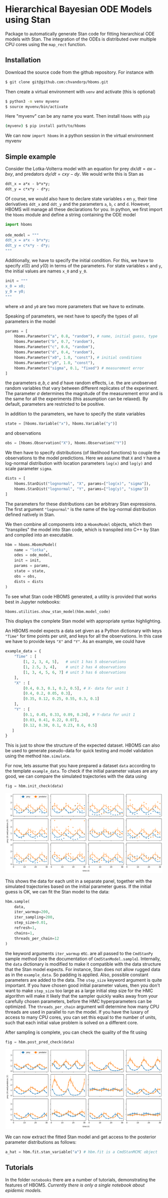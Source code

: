 # Hierarchical Bayesian ODE Models using Stan

Package to automatically generate Stan code for fitting hierarchical ODE models with Stan.
The integration of the ODEs is distributed over multiple CPU cores using the `map_rect` function.

## Installation

Download the source code from the github repository. For instance with
```bash
$ git clone git@github.com:chvandorp/hboms.git
```
Then create a virtual environment with `venv` and activate (this is optional)
```bash
$ python3 -m venv myvenv
$ source myvenv/bin/activate
```
Here "myvenv" can be any name you want. Then install `hboms` with `pip`
```bash
(myvenv) $ pip install path/to/hboms
```
We can now `import hboms` in a python session in the virtual environment myvenv

## Simple example

Consider the Lotka-Volterra model with an equation for prey $dx/dt = ax - bxy$,
and predators $dy/dt = cxy - dy$. We would write this is Stan as
```stan
ddt_x = a*x - b*x*y;
ddt_y = c*x*y - d*y;
```
Of course, we would also have to declare state variables `x` en `y`, their time
derivatives `ddt_x` and `ddt_y` and the parameters `a`, `b`, `c` and `d`.
However, HBOMS will manage all these declarations for you. In python,
we first import the `hboms` module and define a string containing the ODE model
```python
import hboms

ode_model = """
ddt_x = a*x - b*x*y;
ddt_y = c*x*y - d*y;
"""
```
Additionally, we have to specify the initial condition. For this, we have to
specify $x(0)$ and $y(0)$ in terms of the parameters. For state variables
`x` and `y`, the initial values are names `x_0` and `y_0`.
```python
init = """
x_0 = x0;
y_0 = y0;
"""
```
where `x0` and `y0` are two more parameters that we have to extimate.

Speaking of parameters, we next have to specify the types of all parameters in the model
```python
params = [
    hboms.Parameter("a", 0.8, "random"), # name, initial guess, type
    hboms.Parameter("b", 0.7, "random"),
    hboms.Parameter("c", 0.6, "random"),
    hboms.Parameter("d", 0.4, "random"),
    hboms.Parameter("x0", 1.0, "const"), # initial conditions
    hboms.Parameter("y0", 1.0, "const"),
    hboms.Parameter("sigma", 0.1, "fixed") # measurement error
]
```
the parameters $a, b, c$ and $d$ have random effects, i.e. the are unobserved
random variables that vary between different replicates of the experiment.
The parameter $\sigma$ determines the
magnitude of the measurement error and is the same for all the experiments
(this assumption can be relaxed). By default, parameters are restricted to be 
positive.

In addition to the parameters, we have to specify the state variables
```python
state = [hboms.Variable("x"), hboms.Variable("y")]
```
and observations
```python
obs = [hboms.Observation("X"), hboms.Observation("Y")]
```
We then have to specify distributions (of likelihood functions)
to couple the observations to the model predictions. Here we assume that
`X` and `Y` have a log-normal distribution with location parameters `log(x)` and
`log(y)` and scale parameter `sigma`.
```python
dists = [
    hboms.StanDist("lognormal", "X", params=["log(x)", "sigma"]),
    hboms.StanDist("lognormal", "Y", params=["log(y)", "sigma"])
]
```
The parameters for these distributions can be arbitrary Stan expressions.
The first argument `"lognormal"` is the name of the log-normal distribution
defined natively in Stan.

We then combine all components into a `HbomsModel` objects, which then
"transpiles" the model into Stan code, which is transpiled into C++
by Stan and compiled into an executable.
```python
hbm = hboms.HbomsModel(
    name = "lotka",
    odes = ode_model,
    init = init,
    params = params,
    state = state,
    obs = obs,
    dists = dists
)
```
To see what Stan code HBOMS generated, a utility is provided that works
best in Jupyter notebooks:
```python
hboms.utilities.show_stan_model(hbm.model_code)
```
This displays the complete Stan model with appropriate syntax highlighting.

An HBOMS model expects a data set given as a Python dictionary with keys
`"Time"` for time points per unit, and keys for all the observations.
In this case we have to provide keys `"X"` and `"Y"`. As an example,
we could have
```python
example_data = {
    "Time" : [
        [1, 2, 3, 4, 5],   # unit 1 has 5 observations
        [1, 2.5, 3, 4],    # unit 2 has 4 observations
        [1, 3, 4, 5, 6, 7] # unit 3 has 6 observations
    ],
    "X" : [
        [0.4, 0.3, 0.1, 0.2, 0.5], # X- data for unit 1
        [0.4, 0.2, 0.05, 0.3],
        [0.35, 0.12, 0.25, 0.55, 0.3, 0.1]
    ],
    "Y" : [
        [0.1, 0.45, 0.33, 0.09, 0.24], # Y-data for unit 1
        [0.03, 0.41, 0.22, 0.07],
        [0.12, 0.38, 0.1, 0.23, 0.6, 0.5]
   ]
}
```
This is just to show the structure of the expected dataset.
HBOMS can also be used to generate pseudo-data for quick testing
and model validation using the method `hbm.simulate`.

For now, lets assume that you have prepared a dataset `data` according to the
template `example_data`. To check if the initial parameter values are any
good, we can compare the simulated trajectories with the data using
```python
fig = hbm.init_check(data)
```

![init check](figures/init_check.png)

This shows the data for each unit in a separate panel, together with the
simulated trajectories based on the initial parameter guess. If the initial
guess is OK, we can fit the Stan model to the data:
```python
hbm.sample(
    data,
    iter_warmup=200,
    iter_sampling=200,
    step_size=0.01,
    refresh=1,
    chains=1,
    threads_per_chain=12
)
```
the keyword arguments `iter_warmup` etc. are all passed to the `CmdStanPy`
sample method (see the documentation of `CmdStanModel.sample`). Internally,
the `data` dictionary is modified to make it compatible with the data structure
that the Stan model expects. For instance, Stan does not allow rugged data as
in the `example_data`. So padding is applied. Also, possible constant parameters
are added to the data.
The `step_size` keyword argument is quite important. If you have chosen good
initial parameter values, then you don't want to make `step_size` too large
as a large initial step size for the HMC algorithm will make it likely that
the sampler quickly walks away from your carefully chosen parameters, before
the HMC hyperparameters can be optimized.
The `threads_per_chain` argument will determine how many CPU threads are
used in parallel to run the model. If you have the luxary of access to many
CPU cores, you can set this equal to the number of units, such that each initial
value problem is solved on a different core.

After sampling is complete, you can check the quality of the fit using
```python
fig = hbm.post_pred_check(data)
```

![fit](figures/post_pred_check.png)


We can now extract the fitted Stan model and get access to the posterior
parameter distributions as follows:

```python
a_hat = hbm.fit.stan_variable("a") # hbm.fit is a CmdStanMCMC object
```

## Tutorials

In the folder `notebooks` there are a number of tutorials, demonstrating the features of HBOMS. *Currently there is only a single notebook about epidemic models.*
